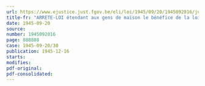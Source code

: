 ```yaml
---
url: https://www.ejustice.just.fgov.be/eli/loi/1945/09/20/1945092016/justel
title-fr: "ARRETE-LOI étendant aux gens de maison le bénéfice de la loi sur la réparation des dommages résultant des accidents du travail"
date: 1945-09-20
source:
number: 1945092016
page: 888888
case: 1945-09-20/30
publication: 1945-12-16
starts:
modifies:
pdf-original:
pdf-consolidated:
---
```


